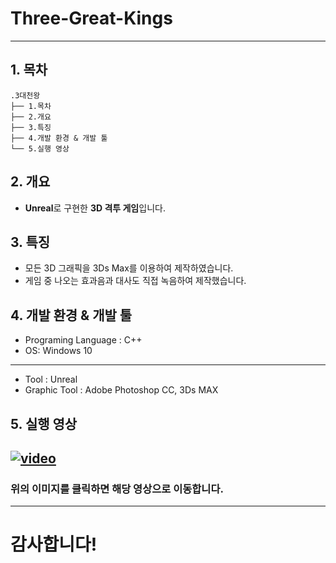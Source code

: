 # Three-Great-Kings

-------------
## 1. 목차
```
.3대천왕
├── 1.목차
├── 2.개요
├── 3.특징
├── 4.개발 환경 & 개발 툴
└── 5.실행 영상
```



## 2. 개요
 - **Unreal**로 구현한 **3D 격투 게임**입니다. 


 
## 3. 특징
- 모든 3D 그래픽을 3Ds Max를 이용하여 제작하였습니다.
- 게임 중 나오는 효과음과 대사도 직접 녹음하여 제작했습니다.



## 4. 개발 환경 & 개발 툴
- Programing Language : C++
- OS: Windows 10
-----------------------------------------------------------------------------
- Tool : Unreal
- Graphic Tool : Adobe Photoshop CC, 3Ds MAX


## 5. 실행 영상
 [![video](https://i.ytimg.com/vi/ZigsBpm-4rg/hqdefault.jpg?sqp=-oaymwEZCPYBEIoBSFXyq4qpAwsIARUAAIhCGAFwAQ==&rs=AOn4CLA9OewtGbig8_iryk9meR07rLM8qw)](https://www.youtube.com/embed/ZigsBpm-4rg?start=40)
 -------------
### 위의 이미지를 클릭하면 해당 영상으로 이동합니다.

-----------------------------------------------------------------------------
# 감사합니다!
